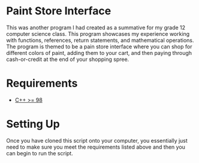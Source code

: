 # Paint Store Interface
 This was another program I had created as a summative for my grade 12 computer science class. This program showcases my experience working with functions, references, return statements, and mathematical operations. The program is themed to be a pain store interface where you can shop for different colors of paint, adding them to your cart, and then paying through cash-or-credit at the end of your shopping spree. 

 # Requirements
 - [C++ >= 98](https://visualstudio.microsoft.com/vs/features/cplusplus/)

 # Setting Up
 Once you have cloned this script onto your computer, you essentially just need to make sure you meet the requirements listed above and then you can begin to run the script. 
